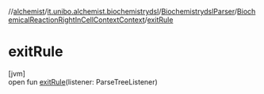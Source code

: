 //[alchemist](../../../../index.md)/[it.unibo.alchemist.biochemistrydsl](../../index.md)/[BiochemistrydslParser](../index.md)/[BiochemicalReactionRightInCellContextContext](index.md)/[exitRule](exit-rule.md)

# exitRule

[jvm]\
open fun [exitRule](exit-rule.md)(listener: ParseTreeListener)
